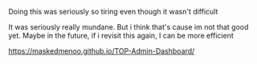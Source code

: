 <p>Doing this was seriously so tiring even though it wasn't difficult</p>

<p>It was seriously really mundane. But i think that's cause im not that good yet. Maybe in the future, if i revisit this again, I can be more efficient</p>

https://maskedmenoo.github.io/TOP-Admin-Dashboard/
